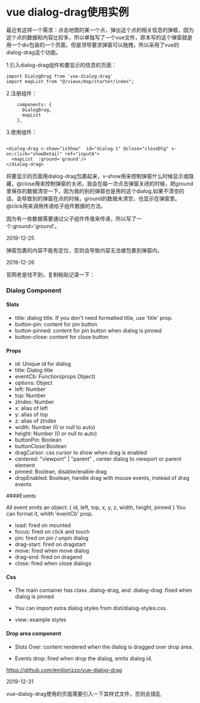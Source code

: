 # vue dialog-drag使用实例

最近有这样一个需求：点击地图的某一个点，弹出这个点的相关信息的弹框，因为这个点的数据和内容比较多，所以单独写了一个vue文件，原本写的这个弹窗就是用一个div包装的一个页面，但是领导要求弹窗可以拖拽，所以采用了vue的dialog-drag这个功能。


1.引入dialog-drag组件和要显示的信息的页面：

```
import DialogDrag from 'vue-dialog-drag'
import mapList from "@/views/map/starter/index";

```

2.注册组件：

```
    components: {
      DialogDrag,
      mapList
    },

```

3.使用组件：

```

<dialog-drag v-show="isShow"  id="dialog-1" @close="closeDlg" v-on:click="showDetail" ref="inputA">
  <mapList  :ground='ground'/>
</dialog-drag>

```

将要显示的页面用dialog-drag包裹起来，v-show用来控制弹窗什么时候显示或隐藏，@close用来控制弹窗的关闭，我会在每一次点击弹窗关闭的时候，把ground里保存的数据清空一下，因为我的别的弹窗也是用的这个dialog,如果不清空的话，会导致别的弹窗在点的时候，ground的数据未清空，也显示在弹窗里。@click用来调用传递给子组件数据的方法。

因为有一些数据需要通过父子组件传值来传递，所以写了一个:ground='ground'。


2019-12-25

弹窗包裹的内容不能有定位，否则会导致内容无法被包裹到弹窗内。


2019-12-26

官网老是找不到，复制粘贴记录一下：

### Dialog Component

#### Slots

* title: dialog title. If you don't need formatted title, use 'title' prop.
* button-pin: content for pin button
* button-pinned: content for pin button when dialog is pinned
* button-close: content for close button

#### Props

* id: Unique id for dialog
* title: Dialog title
* eventCb: Function(props Object)
* options: Object
* left: Number
* top: Number
* zIndex: Number
* x: alias of left
* y: alias of top
* z: alias of zIndex
* width: Number (0 or null to auto)
* height: Number (0 or null to auto)
* buttonPin: Boolean
* buttonClose:Boolean
* dragCursor: css cursor to show when drag is enabled
* centered: "viewport" | "parent" , center dialog to viewport or parent element
* pinned: Boolean, disable/enable drag
* dropEnabled: Boolean, handle drag with mouse events, instead of drag events

####Events

All event emits an object: { id, left, top, x, y, z, width, height, pinned } You can format it, whith 'eventCb' prop.

* load: fired on mounted
* focus: fired on click and touch
* pin: fired on pin / unpin dialog
* drag-start: fired on dragstart
* move: fired when move dialog
* drag-end: fired on dragend
* close: fired when close dialogs

#### Css

* The main container has class .dialog-drag, and .dialog-drag .fixed when dialog is pinned

* You can import extra dialog styles from dist/dialog-styles.css.

* view: example styles

#### Drop area component

* Slots
Over: content rendered when the dialog is dragged over drop area.

* Events
drop: fired when drop the dialog, emits dialog id.


https://github.com/emiliorizzo/vue-dialog-drag



2019-12-31

vue-dialog-drag使用的页面需要引入一下其样式文件，否则会错乱